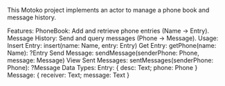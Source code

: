 This Motoko project implements an actor to manage a phone book and message history.

Features:
PhoneBook: Add and retrieve phone entries (Name -> Entry).
Message History: Send and query messages (Phone -> Message).
Usage:
Insert Entry: insert(name: Name, entry: Entry)
Get Entry: getPhone(name: Name): ?Entry
Send Message: sendMessage(senderPhone: Phone, message: Message)
View Sent Messages: sentMessages(senderPhone: Phone): ?Message
Data Types:
Entry: { desc: Text; phone: Phone }
Message: { receiver: Text; message: Text }
